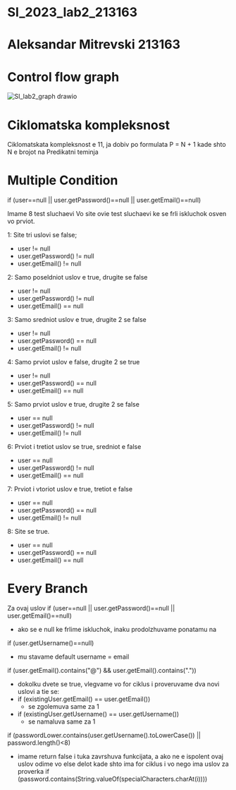 # SI_2023_lab2_213163

# Aleksandar Mitrevski 213163

# Control flow graph

![SI_lab2_graph drawio](https://github.com/AleksandarTheGreat/SI_2023_lab2_213163/assets/126021512/8dad36ed-87f9-413b-bc62-ffe1c1238ecd)

# Ciklomatska kompleksnost
Ciklomatskata kompleksnost e 11, ja dobiv po formulata P = N + 1
kade shto N e brojot na Predikatni teminja

# Multiple Condition 
if (user==null || user.getPassword()==null || user.getEmail()==null)

Imame 8 test sluchaevi
Vo site ovie test sluchaevi ke se frli iskluchok osven vo prviot.

1: Site tri uslovi se false;
  - user != null
  - user.getPassword() != null
  - user.getEmail() != null

2: Samo poseldniot uslov e true, drugite se false
  - user != null
  - user.getPassword() != null
  - user.getEmail() == null

3: Samo sredniot uslov e true, drugite 2 se false
  - user != null
  - user.getPassword() == null
  - user.getEmail() != null
  
4: Samo prviot uslov e false, drugite 2 se true
  - user != null
  - user.getPassword() == null
  - user.getEmail() == null

5: Samo prviot uslov e true, drugite 2 se false
  - user == null
  - user.getPassword() != null
  - user.getEmail() != null

6: Prviot i tretiot uslov se true, sredniot e false
  - user == null
  - user.getPassword() != null
  - user.getEmail() == null

7: Prviot i vtoriot uslov e true, tretiot e false
  - user == null
  - user.getPassword() == null
  - user.getEmail() != null

8: Site se true.
  - user == null
  - user.getPassword() == null
  - user.getEmail() == null

# Every Branch
Za ovaj uslov
if (user==null || user.getPassword()==null || user.getEmail()==null)
  - ako se e null ke frlime iskluchok, inaku prodolzhuvame ponatamu na

if (user.getUsername()==null)
  - mu stavame default username = email

if (user.getEmail().contains("@") && user.getEmail().contains("."))
  - dokolku dvete se true, vlegvame vo for ciklus i proveruvame dva novi uslovi a tie se:
  - if (existingUser.getEmail() == user.getEmail())  
    - se zgolemuva same za 1
  - if (existingUser.getUsername() == user.getUsername())
    - se namaluva same za 1
    
if (passwordLower.contains(user.getUsername().toLowerCase()) || password.length()<8)
  - imame return false i tuka zavrshuva funkcijata, a ako ne e ispolent ovaj uslov odime vo else delot
    kade shto ima for ciklus i vo nego ima uslov za proverka
    if (password.contains(String.valueOf(specialCharacters.charAt(i))))
